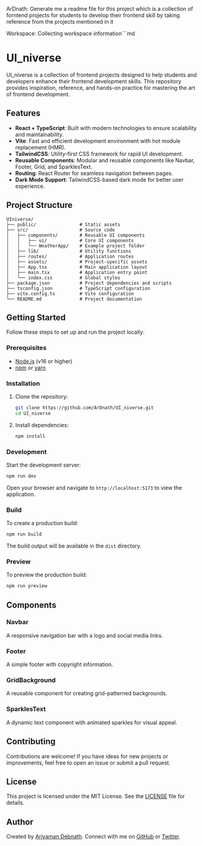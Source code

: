 ArDnath: Generate me a readme file for this project which is a collection of forntend projects for students to develop their frontend skill by taking reference from the projects mentioned in it

Workspace: Collecting workspace information```md
# UI_niverse

UI_niverse is a collection of frontend projects designed to help students and developers enhance their frontend development skills. This repository provides inspiration, reference, and hands-on practice for mastering the art of frontend development.

## Features

- **React + TypeScript**: Built with modern technologies to ensure scalability and maintainability.
- **Vite**: Fast and efficient development environment with hot module replacement (HMR).
- **TailwindCSS**: Utility-first CSS framework for rapid UI development.
- **Reusable Components**: Modular and reusable components like Navbar, Footer, Grid, and SparklesText.
- **Routing**: React Router for seamless navigation between pages.
- **Dark Mode Support**: TailwindCSS-based dark mode for better user experience.

## Project Structure

```
UIniverse/
├── public/                # Static assets
├── src/                   # Source code
│   ├── components/        # Reusable UI components
│   │   ├── ui/            # Core UI components
│   │   └── WeatherApp/    # Example project folder
│   ├── lib/               # Utility functions
│   ├── routes/            # Application routes
│   ├── assets/            # Project-specific assets
│   ├── App.tsx            # Main application layout
│   ├── main.tsx           # Application entry point
│   └── index.css          # Global styles
├── package.json           # Project dependencies and scripts
├── tsconfig.json          # TypeScript configuration
├── vite.config.ts         # Vite configuration
└── README.md              # Project documentation
```

## Getting Started

Follow these steps to set up and run the project locally:

### Prerequisites

- [Node.js](https://nodejs.org/) (v16 or higher)
- [npm](https://www.npmjs.com/) or [yarn](https://yarnpkg.com/)

### Installation

1. Clone the repository:

   ```bash
   git clone https://github.com/ArDnath/UI_niverse.git
   cd UI_niverse
   ```

2. Install dependencies:

   ```bash
   npm install
   ```

### Development

Start the development server:

```bash
npm run dev
```

Open your browser and navigate to `http://localhost:5173` to view the application.

### Build

To create a production build:

```bash
npm run build
```

The build output will be available in the `dist` directory.

### Preview

To preview the production build:

```bash
npm run preview
```

## Components

### Navbar

A responsive navigation bar with a logo and social media links.

### Footer

A simple footer with copyright information.

### GridBackground

A reusable component for creating grid-patterned backgrounds.

### SparklesText

A dynamic text component with animated sparkles for visual appeal.

## Contributing

Contributions are welcome! If you have ideas for new projects or improvements, feel free to open an issue or submit a pull request.

## License

This project is licensed under the MIT License. See the [LICENSE](LICENSE) file for details.

## Author

Created by [Ariyaman Debnath](https://github.com/ArDnath). Connect with me on [GitHub](https://github.com/ArDnath) or [Twitter](https://x.com/AriyamanDe12_24).
```